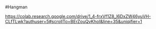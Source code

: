 #Hangman

https://colab.research.google.com/drive/1_4-frxVf1Z8_l6DxZW46yuVH-CLfTLwk?authuser=5#scrollTo=BErZouQvKhoI&line=35&uniqifier=1
